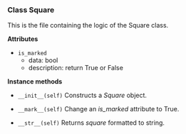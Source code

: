 ### Class Square
This is the file containing the logic of the Square class.

__Attributes__

* `is_marked`
   - data: bool
   - description: return True or False

__Instance methods__

* `__init__(self)`
   Constructs a *Square* object.

* `__mark__(self)`
   Change an *is_marked* attribute to True. 

* `__str__(self)`
   Returns *square* formatted to string.

